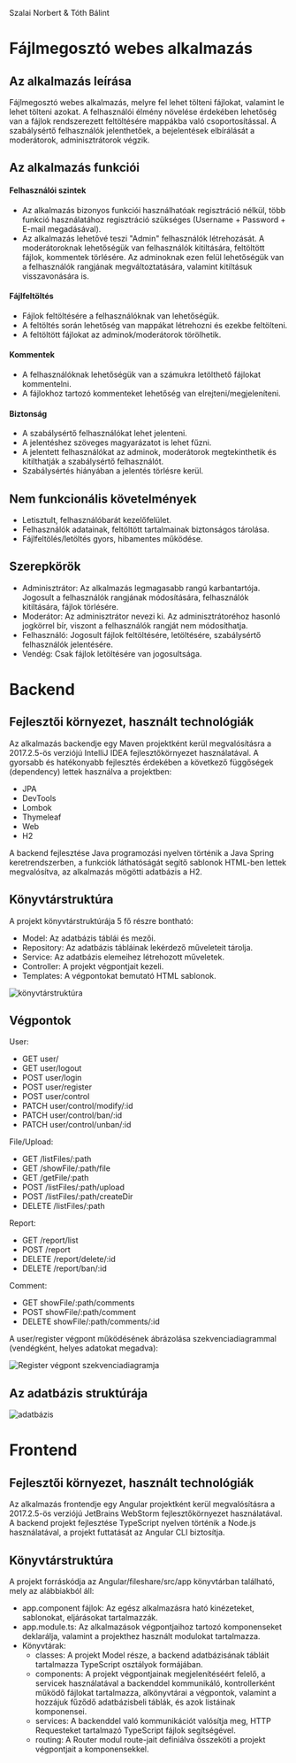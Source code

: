 Szalai Norbert & Tóth Bálint

# Fájlmegosztó webes alkalmazás
## Az alkalmazás leírása
Fájlmegosztó webes alkalmazás, melyre fel lehet tölteni fájlokat, valamint le lehet tölteni azokat. A felhasználói élmény növelése érdekében lehetőség van a fájlok rendszerezett feltöltésére mappákba való csoportosítással. A szabálysértő felhasználók jelenthetőek, a bejelentések elbírálását a moderátorok, adminisztrátorok végzik.
## Az alkalmazás funkciói
#### Felhasználói szintek
- Az alkalmazás bizonyos funkciói használhatóak regisztráció nélkül, több funkció használatához regisztráció szükséges (Username + Password + E-mail megadásával).
- Az alkalmazás lehetővé teszi "Admin" felhasználók létrehozását. A moderátoroknak lehetőségük van felhasználók kitiltására, feltöltött fájlok, kommentek törlésére. Az adminoknak ezen felül lehetőségük van a felhasználók rangjának megváltoztatására, valamint kitiltásuk visszavonására is.
#### Fájlfeltöltés
- Fájlok feltöltésére a felhasználóknak van lehetőségük.
- A feltöltés során lehetőség van mappákat létrehozni és ezekbe feltölteni.
- A feltöltött fájlokat az adminok/moderátorok törölhetik.
#### Kommentek
- A felhasználóknak lehetőségük van a számukra letölthető fájlokat kommentelni.
- A fájlokhoz tartozó kommenteket lehetőség van elrejteni/megjeleníteni.
#### Biztonság
- A szabálysértő felhasználókat lehet jelenteni.
- A jelentéshez szöveges magyarázatot is lehet fűzni.
- A jelentett felhasználókat az adminok, moderátorok megtekinthetik és kitilthatják a szabálysértő felhasználót.
- Szabálysértés hiányában a jelentés törlésre kerül.
## Nem funkcionális követelmények
- Letisztult, felhasználóbarát kezelőfelület.
- Felhasználók adatainak, feltöltött tartalmainak biztonságos tárolása.
- Fájlfeltölés/letöltés gyors, hibamentes működése.
## Szerepkörök
- Adminisztrátor: Az alkalmazás legmagasabb rangú karbantartója. Jogosult a felhasználók rangjának módosítására, felhasználók kitiltására, fájlok törlésére.
- Moderátor: Az adminisztrátor nevezi ki. Az adminisztrátoréhoz hasonló jogkörrel bír, viszont a felhasználók rangját nem módosíthatja.
- Felhasználó: Jogosult fájlok feltöltésére, letöltésére, szabálysértő felhasználók jelentésére.
- Vendég: Csak fájlok letöltésére van jogosultsága.

# Backend

## Fejlesztői környezet, használt technológiák
Az alkalmazás backendje egy Maven projektként kerül megvalósításra a 2017.2.5-ös verziójú IntelliJ IDEA fejlesztőkörnyezet használatával.
A gyorsabb és hatékonyabb fejlesztés érdekében a következő függőségek (dependency) lettek használva a projektben:
- JPA
- DevTools
- Lombok
- Thymeleaf
- Web
- H2

A backend fejlesztése Java programozási nyelven történik a Java Spring keretrendszerben, a funkciók láthatóságát segítő sablonok HTML-ben lettek megvalósítva, az alkalmazás mögötti adatbázis a H2.

## Könyvtárstruktúra
A projekt könyvtárstruktúrája 5 fő részre bontható:
- Model: Az adatbázis táblái és mezői.
- Repository: Az adatbázis tábláinak lekérdező műveleteit tárolja.
- Service: Az adatbázis elemeihez létrehozott műveletek.
- Controller: A projekt végpontjait kezeli.
- Templates: A végpontokat bemutató HTML sablonok.

![könyvtárstruktúra](docs/images/konyvtar.png)

## Végpontok
User:
- GET user/
- GET user/logout
- POST user/login
- POST user/register
- POST user/control
- PATCH user/control/modify/:id
- PATCH user/control/ban/:id
- PATCH user/control/unban/:id

File/Upload:
- GET /listFiles/:path
- GET /showFile/:path/file
- GET /getFile/:path
- POST /listFiles/:path/upload
- POST /listFiles/:path/createDir
- DELETE /listFiles/:path

Report:
- GET /report/list
- POST /report
- DELETE /report/delete/:id
- DELETE /report/ban/:id

Comment:
- GET showFile/:path/comments
- POST showFile/:path/comment
- DELETE showFile/:path/comments/:id

A user/register végpont működésének ábrázolása szekvenciadiagrammal (vendégként, helyes adatokat megadva):

![Register végpont szekvenciadiagramja](docs/images/seqdiag.png)

## Az adatbázis struktúrája
![adatbázis](docs/images/adatb2.png)

# Frontend
## Fejlesztői környezet, használt technológiák
Az alkalmazás frontendje egy Angular projektként kerül megvalósításra a 2017.2.5-ös verziójú JetBrains WebStorm fejlesztőkörnyezet használatával.
A backend projekt fejlesztése TypeScript nyelven történik a Node.js használatával, a projekt futtatását az Angular CLI biztosítja.

## Könyvtárstruktúra
A projekt forráskódja az Angular/fileshare/src/app könyvtárban található, mely az alábbiakból áll:
- app.component fájlok: Az egész alkalmazásra ható kinézeteket, sablonokat, eljárásokat tartalmazzák.
- app.module.ts: Az alkalmazások végpontjaihoz tartozó komponenseket deklarálja, valamint a projekthez használt modulokat tartalmazza.
- Könyvtárak:
  - classes: A projekt Model része, a backend adatbázisának tábláit tartalmazza TypeScript osztályok formájában.
  - components: A projekt végpontjainak megjelenítéséért felelő, a servicek használatával a backenddel kommunikáló, kontrollerként működő fájlokat tartalmazza, alkönyvtárai a végpontok, valamint a hozzájuk fűződő adatbázisbeli táblák, és azok listáinak komponensei.
  - services: A backenddel való kommunikációt valósítja meg, HTTP Requesteket tartalmazó TypeScript fájlok segítségével.
  - routing: A Router modul route-jait definiálva összeköti a projekt végpontjait a komponensekkel.
